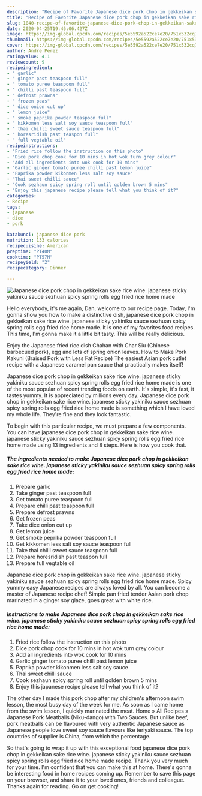 ```yaml
---
description: "Recipe of Favorite Japanese dice pork chop in gekkeikan sake rice wine. japanese sticky yakiniku sauce sezhuan spicy spring rolls egg fried rice home made"
title: "Recipe of Favorite Japanese dice pork chop in gekkeikan sake rice wine. japanese sticky yakiniku sauce sezhuan spicy spring rolls egg fried rice home made"
slug: 1040-recipe-of-favorite-japanese-dice-pork-chop-in-gekkeikan-sake-rice-wine-japanese-sticky-yakiniku-sauce-sezhuan-spicy-spring-rolls-egg-fried-rice-home-made
date: 2020-04-25T19:46:06.427Z
image: https://img-global.cpcdn.com/recipes/5e5592a522ce7e20/751x532cq70/japanese-dice-pork-chop-in-gekkeikan-sake-rice-wine-japanese-sticky-yakiniku-sauce-sezhuan-spicy-sp-recipe-main-photo.jpg
thumbnail: https://img-global.cpcdn.com/recipes/5e5592a522ce7e20/751x532cq70/japanese-dice-pork-chop-in-gekkeikan-sake-rice-wine-japanese-sticky-yakiniku-sauce-sezhuan-spicy-sp-recipe-main-photo.jpg
cover: https://img-global.cpcdn.com/recipes/5e5592a522ce7e20/751x532cq70/japanese-dice-pork-chop-in-gekkeikan-sake-rice-wine-japanese-sticky-yakiniku-sauce-sezhuan-spicy-sp-recipe-main-photo.jpg
author: Andre Perez
ratingvalue: 4.1
reviewcount: 9
recipeingredient:
- " garlic"
- " ginger past teaspoon full"
- " tomato puree teaspoon full"
- " chilli past teaspoon full"
- " defrost prawns"
- " frozen peas"
- " dice onion cut up"
- " lemon juice"
- " smoke peprika powder teaspoon full"
- " kikkomen less salt soy sauce teaspoon full"
- " thai chilli sweet sauce teaspoon full"
- " horesridish past teaspon full"
- " full vegtable oil"
recipeinstructions:
- "Fried rice follow the instruction on this photo"
- "Dice pork chop cook for 10 mins in hot wok turn grey colour"
- "Add all ingredients into wok cook for 10 mins"
- "Garlic ginger tomato puree chilli past lemon juice"
- "Paprika powder kikonmen less salt soy sauce"
- "Thai sweet chilli sauce"
- "Cook sezhaun spicy spring roll until golden brown 5 mins"
- "Enjoy this japanese recipe please tell what you think of it?"
categories:
- Recipe
tags:
- japanese
- dice
- pork

katakunci: japanese dice pork 
nutrition: 133 calories
recipecuisine: American
preptime: "PT40M"
cooktime: "PT57M"
recipeyield: "2"
recipecategory: Dinner

---
```



![Japanese dice pork chop in gekkeikan sake rice wine. japanese sticky yakiniku sauce sezhuan spicy spring rolls egg fried rice home made](https://img-global.cpcdn.com/recipes/5e5592a522ce7e20/751x532cq70/japanese-dice-pork-chop-in-gekkeikan-sake-rice-wine-japanese-sticky-yakiniku-sauce-sezhuan-spicy-sp-recipe-main-photo.jpg)

Hello everybody, it's me again, Dan, welcome to our recipe page. Today, I'm gonna show you how to make a distinctive dish, japanese dice pork chop in gekkeikan sake rice wine. japanese sticky yakiniku sauce sezhuan spicy spring rolls egg fried rice home made. It is one of my favorites food recipes. This time, I'm gonna make it a little bit tasty. This will be really delicious.

Enjoy the Japanese fried rice dish Chahan with Char Siu (Chinese barbecued pork), egg and lots of spring onion leaves. How to Make Pork Kakuni (Braised Pork with Less Fat Recipe) The easiest Asian pork cutlet recipe with a Japanese caramel pan sauce that practically makes itself!

Japanese dice pork chop in gekkeikan sake rice wine. japanese sticky yakiniku sauce sezhuan spicy spring rolls egg fried rice home made is one of the most popular of recent trending foods on earth. It's simple, it's fast, it tastes yummy. It is appreciated by millions every day. Japanese dice pork chop in gekkeikan sake rice wine. japanese sticky yakiniku sauce sezhuan spicy spring rolls egg fried rice home made is something which I have loved my whole life. They're fine and they look fantastic.


To begin with this particular recipe, we must prepare a few components. You can have japanese dice pork chop in gekkeikan sake rice wine. japanese sticky yakiniku sauce sezhuan spicy spring rolls egg fried rice home made using 13 ingredients and 8 steps. Here is how you cook that.

<!--inarticleads1-->

##### The ingredients needed to make Japanese dice pork chop in gekkeikan sake rice wine. japanese sticky yakiniku sauce sezhuan spicy spring rolls egg fried rice home made:

1. Prepare  garlic
1. Take  ginger past teaspoon full
1. Get  tomato puree teaspoon full
1. Prepare  chilli past teaspoon full
1. Prepare  defrost prawns
1. Get  frozen peas
1. Take  dice onion cut up
1. Get  lemon juice
1. Get  smoke peprika powder teaspoon full
1. Get  kikkomen less salt soy sauce teaspoon full
1. Take  thai chilli sweet sauce teaspoon full
1. Prepare  horesridish past teaspon full
1. Prepare  full vegtable oil


Japanese dice pork chop in gekkeikan sake rice wine. japanese sticky yakiniku sauce sezhuan spicy spring rolls egg fried rice home made. Spicy yummy easy Japanese recipes are always loved by all. You can become a master of Japanese recipe chef! Simple pan fried tender Asian pork chop marinated in a ginger soy glaze, goes great with white rice. 

<!--inarticleads2-->

##### Instructions to make Japanese dice pork chop in gekkeikan sake rice wine. japanese sticky yakiniku sauce sezhuan spicy spring rolls egg fried rice home made:

1. Fried rice follow the instruction on this photo
1. Dice pork chop cook for 10 mins in hot wok turn grey colour
1. Add all ingredients into wok cook for 10 mins
1. Garlic ginger tomato puree chilli past lemon juice
1. Paprika powder kikonmen less salt soy sauce
1. Thai sweet chilli sauce
1. Cook sezhaun spicy spring roll until golden brown 5 mins
1. Enjoy this japanese recipe please tell what you think of it?


The other day I made this pork chop after my children&#39;s afternoon swim lesson, the most busy day of the week for me. As soon as I came home from the swim lesson, I quickly marinated the meat. Home » All Recipes » Japanese Pork Meatballs (Niku-dango) with Two Sauces. But unlike beef, pork meatballs can be flavoured with very authentic Japanese sauce as Japanese people love sweet soy sauce flavours like teriyaki sauce. The top countries of supplier is China, from which the percentage. 

So that's going to wrap it up with this exceptional food japanese dice pork chop in gekkeikan sake rice wine. japanese sticky yakiniku sauce sezhuan spicy spring rolls egg fried rice home made recipe. Thank you very much for your time. I'm confident that you can make this at home. There's gonna be interesting food in home recipes coming up. Remember to save this page on your browser, and share it to your loved ones, friends and colleague. Thanks again for reading. Go on get cooking!
